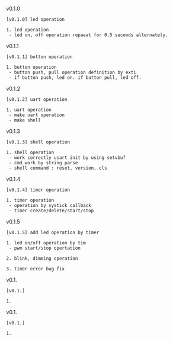 v0.1.0

    [v0.1.0] led operation
    
    1. led operation
     - led on, off operation repaeat for 0.5 seconds alternately.



v0.1.1

```
[v0.1.1] button operation

1. button operation
 - button push, pull operation definition by exti
 - if button push, led on. if button pull, led off.
```



v0.1.2

```
[v0.1.2] uart operation

1. uart operation
 - make uart operation
 - make shell
```



v0.1.3

```
[v0.1.3] shell operation

1. shell operation
 - work correctly usart init by using setvbuf
 - cmd work by string parse
 - shell command : reset, version, cls
```



v0.1.4

```
[v0.1.4] timer operation

1. timer operation
 - operation by systick callback
 - timer create/delete/start/stop
```



v0.1.5

```
[v0.1.5] add led operation by timer

1. led on/off operation by tim
 - pwm start/stop opertation

2. blink, dimming operation

3. timer error bug fix
```



v0.1.

```
[v0.1.] 

1. 
```



v0.1.

```
[v0.1.] 

1. 
```

